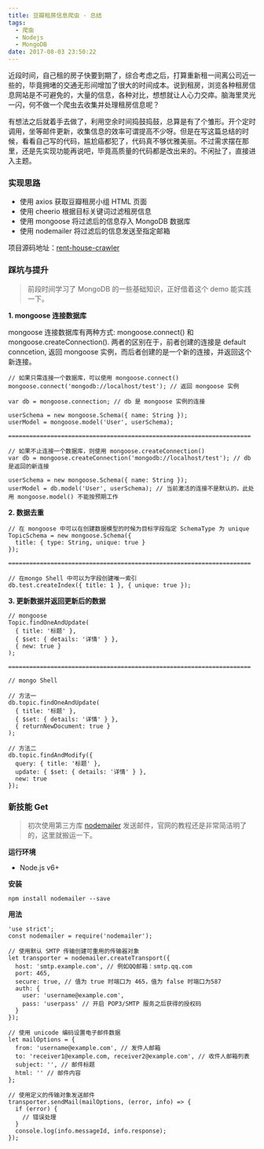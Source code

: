 ```yaml
---
title: 豆瓣租房信息爬虫 - 总结
tags:
  - 爬虫
  - Nodejs
  - MongoDB
date: 2017-08-03 23:50:22
---
```



近段时间，自己租的房子快要到期了，综合考虑之后，打算重新租一间离公司近一些的，毕竟拥堵的交通无形间增加了很大的时间成本。说到租房，浏览各种租房信息网站是不可避免的，大量的信息，各种对比，想想就让人心力交瘁。脑海里灵光一闪，何不做一个爬虫去收集并处理租房信息呢？

有想法之后就着手去做了，利用空余时间捣鼓捣鼓，总算是有了个雏形。开个定时调用，坐等邮件更新，收集信息的效率可谓提高不少呀。但是在写这篇总结的时候，看看自己写的代码，尴尬癌都犯了，代码真不够优雅美丽。不过需求摆在那里，还是先实现功能再说吧，毕竟高质量的代码都是改出来的。不闲扯了，直接进入主题。

### 实现思路

- 使用 axios 获取豆瓣租房小组 HTML 页面
- 使用 cheerio 根据目标关键词过滤租房信息
- 使用 mongoose 将过滤后的信息存入 MongoDB 数据库
- 使用 nodemailer 将过滤后的信息发送至指定邮箱

<!-- more -->

项目源码地址：<a href="https://github.com/zhonce/rent-house-crawler.git" target="_blank">rent-house-crawler</a>

### 踩坑与提升

> 前段时间学习了 MongoDB 的一些基础知识，正好借着这个 demo 能实践一下。

**1. mongoose 连接数据库**

mongoose 连接数据库有两种方式: mongoose.connect() 和 mongoose.createConnection(). 两者的区别在于，前者创建的连接是 default conncetion, 返回 mongoose 实例，而后者创建的是一个新的连接，并返回这个新连接。

```
// 如果只需连接一个数据库，可以使用 mongoose.connect()
mongoose.connect('mongodb://localhost/test'); // 返回 mongoose 实例

var db = mongoose.connection; // db 是 mongoose 实例的连接

userSchema = new mongoose.Schema({ name: String });
userModel = mongoose.model('User', userSchema);

=====================================================================

// 如果不止连接一个数据库，则使用 mongoose.createConnection()
var db = mongoose.createConnection('mongodb://localhost/test'); // db 是返回的新连接

userSchema = new mongoose.Schema({ name: String });
userModel = db.model('User', userSchema); // 当前激活的连接不是默认的，此处用 mongoose.model() 不能按预期工作
```

**2. 数据去重**

```
// 在 mongoose 中可以在创建数据模型的时候为目标字段指定 SchemaType 为 unique
TopicSchema = new mongoose.Schema({
  title: { type: String, unique: true }
});

=====================================================================

// 在mongo Shell 中可以为字段创建唯一索引
db.test.createIndex({ title: 1 }, { unique: true });
```

**3. 更新数据并返回更新后的数据**

```
// mongoose
Topic.findOneAndUpdate(
  { title: '标题' },
  { $set: { details: '详情' } },
  { new: true }
);

=====================================================================

// mongo Shell

// 方法一
db.topic.findOneAndUpdate(
  { title: '标题' },
  { $set: { details: '详情' } },
  { returnNewDocument: true }
);

// 方法二
db.topic.findAndModify({
  query: { title: '标题' },
  update: { $set: { details: '详情' } },
  new: true
});
```

### 新技能 Get

> 初次使用第三方库 <a href="https://nodemailer.com/about/" target="_blank" title="官方教程">nodemailer</a> 发送邮件，官网的教程还是非常简洁明了的，这里就搬运一下。

**运行环境**

- Node.js v6+

**安装**

```
npm install nodemailer --save
```

**用法**

```
'use strict';
const nodemailer = require('nodemailer');

// 使用默认 SMTP 传输创建可重用的传输器对象
let transporter = nodemailer.createTransport({
  host: 'smtp.example.com', // 例如QQ邮箱：smtp.qq.com
  port: 465,
  secure: true, // 值为 true 时端口为 465，值为 false 时端口为587
  auth: {
    user: 'username@example.com',
    pass: 'userpass' // 开启 POP3/SMTP 服务之后获得的授权码
  }
});

// 使用 unicode 编码设置电子邮件数据
let mailOptions = {
  from: 'username@example.com', // 发件人邮箱
  to: 'receiver1@example.com, receiver2@example.com', // 收件人邮箱列表
  subject: '', // 邮件标题
  html: '' // 邮件内容
};

// 使用定义的传输对象发送邮件
transporter.sendMail(mailOptions, (error, info) => {
  if (error) {
    // 错误处理
  }
  console.log(info.messageId, info.response);
});
```
